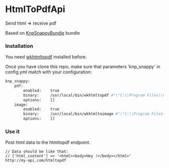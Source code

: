 # HtmlToPdfApi

Send html => receive pdf

Based on [KnpSnappyBundle] bundle
### Installation
You need [wkhtmltopdf] installed before.

Once you have clone this repo, make sure that parameters 'knp_snappy' in config.yml match with your configuration:

```sh
knp_snappy:
    pdf:
        enabled:    true
        binary:     /usr/local/bin/wkhtmltopdf #"\"C:\\Program Files\\wkhtmltopdf\\bin\\wkhtmltopdf.exe\"" for Windows users
        options:    []
    image:
        enabled:    true
        binary:     /usr/local/bin/wkhtmltoimage #"\"C:\\Program Files\\wkhtmltopdf\\bin\\wkhtmltoimage.exe\"" for Windows users
        options:    []

```

### Use it
Post html data to the htmltopdf endpoint.
```
// Data should be like that:
// ['html_content'] => '<html><body>Hey !</body></html>'
http://my-api.com/htmltopdf
```
[KnpSnappyBundle]: <https://github.com/KnpLabs/KnpSnappyBundle>
[wkhtmltopdf]: <http://wkhtmltopdf.org/downloads.html>
